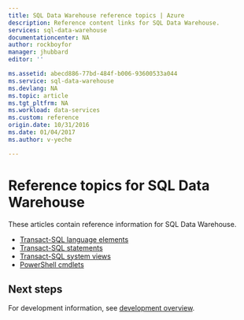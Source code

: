 ```yaml
---
title: SQL Data Warehouse reference topics | Azure
description: Reference content links for SQL Data Warehouse.
services: sql-data-warehouse
documentationcenter: NA
author: rockboyfor
manager: jhubbard
editor: ''

ms.assetid: abecd886-77bd-484f-b006-93600533a044
ms.service: sql-data-warehouse
ms.devlang: NA
ms.topic: article
ms.tgt_pltfrm: NA
ms.workload: data-services
ms.custom: reference
origin.date: 10/31/2016
ms.date: 01/04/2017
ms.author: v-yeche

---
```


# Reference topics for SQL Data Warehouse

These articles contain reference information for SQL Data Warehouse.

* [Transact-SQL language elements][Transact-SQL language elements]
* [Transact-SQL statements][Transact-SQL statements]
* [Transact-SQL system views][Transact-SQL system views]
* [PowerShell cmdlets][PowerShell cmdlets]

## Next steps
For development information, see [development overview][development overview].

<!--Image references-->

<!--Article references-->
[development overview]: sql-data-warehouse-overview-develop.md
[Transact-SQL language elements]: sql-data-warehouse-reference-tsql-language-elements.md
[Transact-SQL statements]: sql-data-warehouse-reference-tsql-statements.md
[Transact-SQL system views]: sql-data-warehouse-reference-tsql-system-views.md
[PowerShell cmdlets]: sql-data-warehouse-reference-powershell-cmdlets.md

<!--MSDN references-->